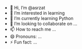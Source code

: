 - 👋 Hi, I’m @asrzat
- 👀 I’m interested in learning
- 🌱 I’m currently learning Python
- 💞️ I’m looking to collaborate on ...
- 📫 How to reach me ...
- 😄 Pronouns: ...
- ⚡ Fun fact: ...

<!---
asrzat/asrzat is a ✨ special ✨ repository because its `README.md` (this file) appears on your GitHub profile.
You can click the Preview link to take a look at your changes.
--->
